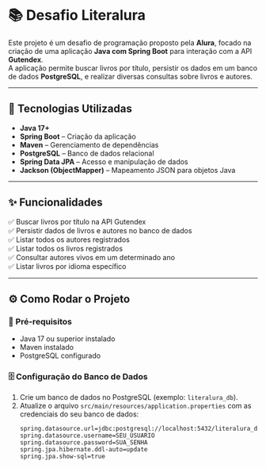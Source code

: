 # 📚 Desafio Literalura

Este projeto é um desafio de programação proposto pela **Alura**, focado na criação de uma aplicação **Java com Spring Boot** para interação com a API **Gutendex**.  
A aplicação permite buscar livros por título, persistir os dados em um banco de dados **PostgreSQL**, e realizar diversas consultas sobre livros e autores.

---

## 🚀 Tecnologias Utilizadas
- **Java 17+**
- **Spring Boot** – Criação da aplicação
- **Maven** – Gerenciamento de dependências
- **PostgreSQL** – Banco de dados relacional
- **Spring Data JPA** – Acesso e manipulação de dados
- **Jackson (ObjectMapper)** – Mapeamento JSON para objetos Java

---

## ✨ Funcionalidades
✅ Buscar livros por título na API Gutendex  
✅ Persistir dados de livros e autores no banco de dados  
✅ Listar todos os autores registrados  
✅ Listar todos os livros registrados  
✅ Consultar autores vivos em um determinado ano  
✅ Listar livros por idioma específico  

---

## ⚙️ Como Rodar o Projeto

### 🔧 Pré-requisitos
- Java 17 ou superior instalado  
- Maven instalado  
- PostgreSQL configurado  

### 🗄️ Configuração do Banco de Dados
1. Crie um banco de dados no PostgreSQL (exemplo: `literalura_db`).  
2. Atualize o arquivo `src/main/resources/application.properties` com as credenciais do seu banco de dados:
   ```properties
   spring.datasource.url=jdbc:postgresql://localhost:5432/literalura_db
   spring.datasource.username=SEU_USUARIO
   spring.datasource.password=SUA_SENHA
   spring.jpa.hibernate.ddl-auto=update
   spring.jpa.show-sql=true
